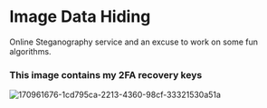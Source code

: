 # Image Data Hiding
Online Steganography service and an excuse to work on some fun algorithms.

### This image contains my 2FA recovery keys

![170961676-1cd795ca-2213-4360-98cf-33321530a51a](https://user-images.githubusercontent.com/56021306/170963215-c62e5ff9-61ed-424b-9bd3-e1ad93e47275.png)
